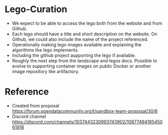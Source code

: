# Lego-Curation
- We expect to be able to access the lego both from the website and from Github. 
- Each lego should have a title and short description on the website. On Github, we could also include the name of the project referenced. 
- Operationally making lego images available and explaining the algorithms the lego implements. 
- Including the github project aupporting the lego if available. 
- Roughly the next step from the landscape and legos docs. Possible to evolve to supporting container images on public Docker or another image repository like artifactory.

# Reference 
- Created from proposal https://forum.opendatacommunity.org/t/sandbox-team-proposal/30/6
- Discord channel https://discord.com/channels/1037443230993743902/1087749418545061918
